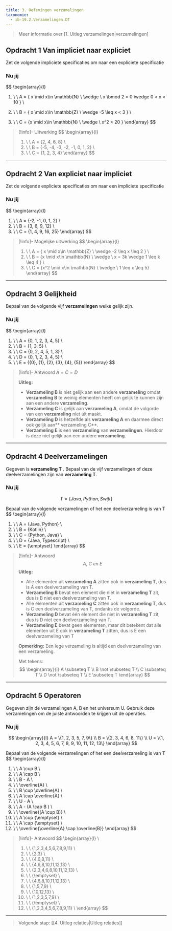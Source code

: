```yaml
---
title: 3. Oefeningen verzamelingen
taxonomie:
  - ib-19.2.Verzamelingen.DT
---
```


> Meer informatie over [1. Uitleg verzamelingen|verzamelingen]

## Opdracht 1 Van impliciet naar expliciet
Zet de volgende impliciete specificaties om naar een expliciete specificatie

### Nu jij
$$
\begin{array}{l}
 1. \ \ A = \{ x \mid x\in \mathbb{N} \ \wedge \ x \bmod 2 = 0 \wedge 0 < x < 10 \} \\

 2. \ \ B = \{ x \mid x\in \mathbb{Z} \ \wedge -5 \leq x < 3 \} \\
3. \ \ C = \{x \mid x\in \mathbb{N} \ \wedge \ x^2 < 20 \}
\end{array}
$$

> [!info]- Uitwerking
> $$
> \begin{array}{l}
> 1. \ \ A = \{2, 4, 6, 8\} \\
> 2. \ \ B = \{-5, -4, -3, -2, -1, 0, 1, 2\}  \\
> 3. \ \ C = \{1, 2, 3, 4\}
\end{array}
> $$

---

## Opdracht 2 Van expliciet naar impliciet
Zet de volgende expliciete specificaties om naar een impliciete specificatie

### Nu jij
$$
\begin{array}{l}
 1. \ \ A = \{-2, -1, 0, 1, 2\} \\
 2. \ \ B = \{3, 6, 9, 12\} \\
 3. \ \ C = \{1, 4, 9, 16, 25\} 
\end{array}
$$

> [!info]- Mogelijke uitwerking
> $$
> \begin{array}{l}
> 1. \ \ A = \{ x \mid x\in \mathbb{Z} \ \wedge -2 \leq x \leq 2 \} \\
> 2. \ \ B = \{x \mid x\in \mathbb{N} \ \wedge \ x = 3k \wedge 1 \leq k \leq 4 \} \\
> 3. \ \ C = \{x^2 \mid x\in \mathbb{N} \ \wedge \ 1 \leq x \leq 5\}
\end{array}
> $$

---

## Opdracht 3 Gelijkheid
Bepaal van de volgende vijf **verzamelingen** welke gelijk zijn.

### Nu jij
$$
\begin{array}{l}
 1. \ \ A = \{0, 1, 2, 3, 4, 5\} \\
 2. \ \ B = \{1, 3, 5\} \\
 3. \ \ C = \{0, 2, 4, 5, 1, 3\}  \\
 4. \ \ D = \{0, 1, 2, 3, 4, 5\} \\
 5. \ \ E = \{\{0\}, \{1\}, \{2\}, \{3\}, \{4\}, \{5\}\}
\end{array}
$$

> [!info]- Antwoord
> $A = C = D$
> 
> **Uitleg:** 
> - **Verzameling B** is niet gelijk aan een andere **verzameling** omdat **verzameling B** te weinig elementen heeft om gelijk te kunnen zijn aan een andere **verzameling**. 
> - **Verzameling C** is gelijk aan **verzameling A**, omdat de volgorde van een **verzameling** niet uit maakt.
> - **Verzameling D** is hetzelfde als **verzameling A** en daarmee direct ook gelijk aan** verzameling C**.
> - **Verzameling E** is een **verzameling** van **verzamelingen**. Hierdoor is deze niet gelijk aan een andere **verzameling**.

---

## Opdracht 4 Deelverzamelingen
Gegeven is **verzameling T** . Bepaal van de vijf verzamelingen of deze deelverzamelingen zijn van **verzameling T**.

### Nu jij
$$T = \{Java, Python, Swift\}$$

Bepaal van de volgende verzamelingen of het een deelverzameling is van T
$$
\begin{array}{l}
1. \ \ A = \{Java, Python\} \\
2. \ \ B = \{Kotlin\} \\
3. \ \ C = \{Python, Java\} \\ 
4. \ \ D = \{Java, Typescript\} \\
5. \ \ E = {\emptyset}
\end{array}
$$

> [!info]- Antwoord
> $$ A, \ C \ en \ E $$
> **Uitleg:**
> - Alle elementen uit **verzameling A** zitten ook in **verzameling T**, dus is A een deelverzameling van T.
> - **Verzameling B** bevat een element die niet in **verzameling T** zit, dus is B niet een deelverzameling van T.
> - Alle elementen uit **verzameling C** zitten ook in **verzameling T**,  dus is C een deelverzameling van T, ondanks de volgorde.
> - **Verzameling D** bevat één element die niet in **verzameling T** zit, dus is D niet een deelverzameling van T.
> - **Verzameling E** bevat geen elementen, maar dit betekent dat alle elementen uit E ook in **verzameling T** zitten, dus is E een deelverzameling van T
> 
> **Opmerking:** Een lege verzameling is altijd een deelverzameling van een verzameling.
> 
> Met tekens: 
> $$
> \begin{array}{l}
> A \subseteq T \\
> B \not \subseteq T \\ 
> C \subseteq T \\ 
> D \not \subseteq T \\ 
> E \subseteq T
> \end{array}
> $$

---

## Opdracht 5 Operatoren
Gegeven zijn de verzamelingen A, B en het universum U. Gebruik deze verzamelingen om de juiste antwoorden te krijgen uit de operaties.

### Nu jij
$$
\begin{array}{l}
A = \{1, 2, 3, 5, 7, 9\} \\
B = \{2, 3, 4, 6, 8, 11\} \\
U = \{1, 2, 3, 4, 5, 6, 7, 8, 9, 10, 11, 12, 13\}
\end{array}
$$

Bepaal van de volgende verzamelingen of het een deelverzameling is van T
$$
\begin{array}{l}
1. \ \ A \cup B \\
2. \ \ A \cap B \\
3. \ \ B - A \\
4. \ \ \overline{A} \\
5. \ \ B \cup \overline{A} \\
6. \ \ A \cap \overline{A} \\
7. \ \ U - A \\
8. \ \ A - (A \cap B ) \\
9. \ \ \overline{(A \cup B)} \\
10. \ \ A \cup {\emptyset} \\
11. \ \ A \cap {\emptyset} \\
12. \ \ \overline{\overline{A} \cap \overline{B}}
\end{array}
$$

> [!info]- Antwoord
> $$
> \begin{array}{l} \\
> 1. \ \ \{1,2,3,4,5,6,7,8,9,11\} \\
> 2. \ \ \{2,3\} \\
> 3. \ \ \{4,6,8,11\} \\
> 4. \ \ \{4,6,8,10,11,12,13\} \\
> 5. \ \ \{2,3,4,6,8,10,11,12,13\} \\
> 6. \ \ {\emptyset} \\ 
> 7. \ \ \{4,6,8,10,11,12,13\} \\
> 8. \ \ \{1,5,7,9\} \\
> 9. \ \ \{10,12,13\} \\
> 10. \ \ \{1,2,3,5,7,9\} \\ 
> 11. \ \ {\emptyset} \\
> 12. \ \ \{1,2,3,4,5,6,7,8,9,11\} \\
> \end{array}
> $$

---

> Volgende stap: [[4. Uitleg relaties|Uitleg relaties]]
